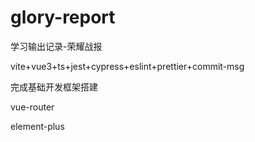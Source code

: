 # glory-report

学习输出记录-荣耀战报

vite+vue3+ts+jest+cypress+eslint+prettier+commit-msg

完成基础开发框架搭建

vue-router

element-plus
